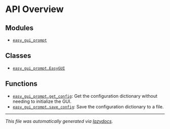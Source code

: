 <!-- markdownlint-disable -->

# API Overview

## Modules

- [`easy_gui_prompt`](./easy_gui_prompt.md#module-easy_gui_prompt)

## Classes

- [`easy_gui_prompt.EasyGUI`](./easy_gui_prompt.md#class-easygui)

## Functions

- [`easy_gui_prompt.get_config`](./easy_gui_prompt.md#function-get_config): Get the configuration dictionary without needing to initialize the GUI.
- [`easy_gui_prompt.save_config`](./easy_gui_prompt.md#function-save_config): Save the configuration dictionary to a file.


---

_This file was automatically generated via [lazydocs](https://github.com/ml-tooling/lazydocs)._
